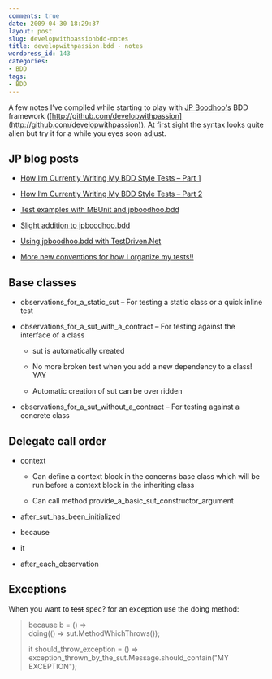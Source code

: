 ```yaml
---
comments: true
date: 2009-04-30 18:29:37
layout: post
slug: developwithpassionbdd-notes
title: developwithpassion.bdd - notes
wordpress_id: 143
categories:
- BDD
tags:
- BDD
---
```


A few notes I’ve compiled while starting to play with [JP Boodhoo's](http://blog.jpboodhoo.com/) BDD framework ([http://github.com/developwithpassion](http://github.com/developwithpassion)). At first sight the syntax looks quite alien but try it for a while you eyes soon adjust. 

 

## JP blog posts 

 

  
  * [How I’m Currently Writing My BDD Style Tests – Part 1](http://blog.jpboodhoo.com/HowIrsquomCurrentlyWritingMyBDDStyleTestsNdashPart1.aspx)
   
  * [How I’m Currently Writing My BDD Style Tests – Part 2](http://blog.jpboodhoo.com/HowIrsquomCurrentlyWritingMyBDDStyleTestsNdashPart2.aspx)
   
  * [Test examples with MBUnit and jpboodhoo.bdd](http://blog.jpboodhoo.com/TestExamplesWithMBUnitAndJpboodhoobdd.aspx)
   
  * [Slight addition to jpboodhoo.bdd](http://blog.jpboodhoo.com/SlightAdditionToJpboodhoobdd.aspx)
   
  * [Using jpboodhoo.bdd with TestDriven.Net](http://blog.jpboodhoo.com/UsingJpboodhoobddWithTestDrivenNet.aspx)
   
  * [More new conventions for how I organize my tests!!](http://blog.jpboodhoo.com/MoreNewConventionsForHowIOrganizeMyTests.aspx)
 

## Base classes

 

  
  * observations_for_a_static_sut – For testing a static class or a quick inline test
   
  * observations_for_a_sut_with_a_contract – For testing against the interface of a class 
        
    * sut is automatically created 
     
    * No more broken test when you add a new dependency to a class! YAY
     
    * Automatic creation of sut can be over ridden
      
  * observations_for_a_sut_without_a_contract – For testing against a concrete class
 

## Delegate call order

 

  
  * context
        
    * Can define a context block in the concerns base class which will be run before a context block in the inheriting class
     
    * Can call method provide_a_basic_sut_constructor_argument
      
  * after_sut_has_been_initialized
   
  * because
   
  * it
   
  * after_each_observation
 

## Exceptions

 

When you want to <strike>test</strike> spec? for an exception use the doing method:

 

>   
> 
> because b = () =>        
doing(() => sut.MethodWhichThrows()); 
> 
>    
> 
> it should_throw_exception = () =>       
exception_thrown_by_the_sut.Message.should_contain("MY EXCEPTION"); 
